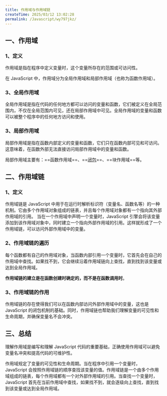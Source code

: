 ```yaml
---
title: 作用域与作用域链
createTime: 2025/03/12 13:02:28
permalink: /Javascript/wy797jkz/
---
```


## 一、作用域

### 1、定义

作用域是指在程序中定义变量时，这个变量所存在的范围或可访问性。

在 JavaScript 中，作用域分为全局作用域和局部作用域（也称为函数作用域）。

### 3、全局作用域

全局作用域是指在代码的任何地方都可以访问的变量和函数，它们被定义在全局范围内，不仅在全局范围内可见，还在局部作用域中可见。全局作用域的变量和函数可以被整个程序中的任何地方访问和使用。

### 3、局部作用域

局部作用域是指在函数内部定义的变量和函数，它们只在函数内部可见和可访问。这意味着，在函数外部无法直接访问局部作用域中的变量和函数。

局部作用域主要有：==函数作用域==、==[闭包](/MyBlog/Javascript/2yw5v8jr/)==、==块作用域==等。

## 二、作用域链

### 1、定义

作用域链是 JavaScript 中用于在运行时解析标识符（变量名、函数名等）的一种机制。它由多个作用域对象组成的链表，并且每个作用域对象都有一个指向其外部作用域的引用。
当在一个作用域中声明一个变量时，JavaScript 引擎会将该变量添加到该作用域对象中，同时建立一个指向外部作用域的引用。这样就形成了一个作用域链，可以访问外部作用域中的变量。

### 2、作用域链的遍历

每个函数都有自己的作用域对象，当函数内部引用一个变量时，它首先会在自己的作用域中查找。如果找不到，它会继续沿着作用域链向上查找，直到找到该变量或达到全局作用域。

**作用域链的建立是在函数创建时确定的，而不是在函数调用时**。

### 3、作用域链的作用

作用域链的存在使得我们可以在函数内部访问外部作用域中的变量，这也是 JavaScript 的闭包机制的基础。同时，作用域链也帮助我们理解变量的可见性和生命周期，并确保变量名不会冲突。

## 三、总结

理解作用域是编写和理解 JavaScript 代码的重要基础，正确使用作用域可以避免变量名冲突和提高代码的可维护性。

作用域规定了变量的可见性和生命周期。当在程序中引用一个变量时，JavaScript 会按照作用域链的顺序查找该变量的值。作用域链是一个由多个作用域组成的链表，每个作用域都有一个对外部作用域的引用。当查找一个变量时，JavaScript 首先在当前作用域中查找，如果找不到，就会逐级向上查找，直到找到该变量或达到全局作用域。
